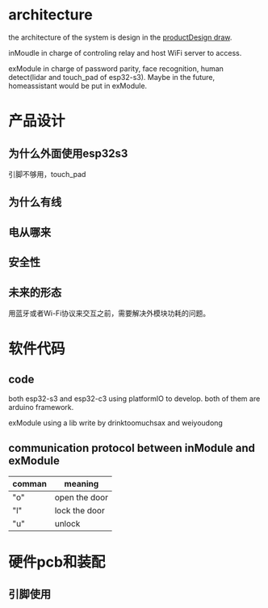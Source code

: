 # architecture
the architecture of the system is design in the [productDesign draw](product_design/productDesign.excalidraw).

inMoudle in charge of controling relay and host WiFi server to access.

exModule in charge of password parity, face recognition, human detect(lidar and touch_pad of esp32-s3). Maybe in the future, homeassistant would be put in exModule.


# 产品设计
## 为什么外面使用esp32s3
引脚不够用，touch_pad
## 为什么有线
## 电从哪来
## 安全性
## 未来的形态
用蓝牙或者Wi-Fi协议来交互之前，需要解决外模块功耗的问题。


# 软件代码
## code
both esp32-s3 and esp32-c3 using platformIO to develop.
both of them are arduino framework.

exModule using a lib write by drinktoomuchsax and weiyoudong

## communication protocol between inModule and exModule
| comman | meaning       |
| ------ | ------------- |
| "o"    | open the door |
| "l"    | lock the door |
| "u"    | unlock        |


# 硬件pcb和装配

## 引脚使用


